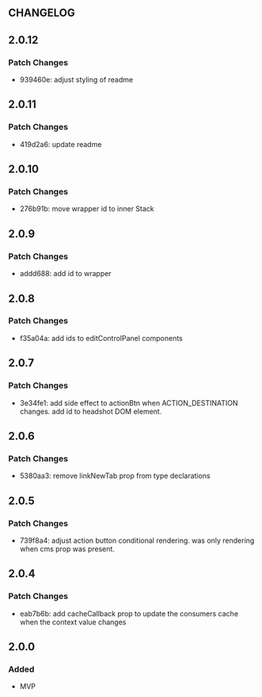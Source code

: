 ## CHANGELOG

## 2.0.12

### Patch Changes

- 939460e: adjust styling of readme

## 2.0.11

### Patch Changes

- 419d2a6: update readme

## 2.0.10

### Patch Changes

- 276b91b: move wrapper id to inner Stack

## 2.0.9

### Patch Changes

- addd688: add id to wrapper

## 2.0.8

### Patch Changes

- f35a04a: add ids to editControlPanel components

## 2.0.7

### Patch Changes

- 3e34fe1: add side effect to actionBtn when ACTION_DESTINATION changes. add id to headshot DOM element.

## 2.0.6

### Patch Changes

- 5380aa3: remove linkNewTab prop from type declarations

## 2.0.5

### Patch Changes

- 739f8a4: adjust action button conditional rendering. was only rendering when cms prop was present.

## 2.0.4

### Patch Changes

- eab7b6b: add cacheCallback prop to update the consumers cache when the context value changes

## 2.0.0

### Added

- MVP

